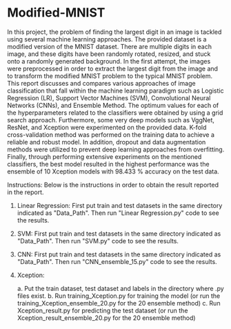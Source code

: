 # Modified-MNIST
In this project, the problem of finding the largest digit in an image is tackled using several machine learning approaches. The provided dataset is a modified version of the MNIST dataset. There are multiple digits in each image, and these digits have been randomly rotated, resized, and stuck onto a randomly generated background. In the first attempt, the images were preprocessed in order to extract the largest digit from the image and to transform the modified MNIST problem to the typical MNIST problem. This report discusses and compares various approaches of image classification that fall within the machine learning paradigm such as Logistic Regression (LR), Support Vector Machines (SVM), Convolutional Neural Networks (CNNs), and Ensemble Method. The optimum values for each of the hyperparameters related to the classifiers were obtained by using a grid search approach. Furthermore, some very deep models such as VggNet, ResNet, and Xception were experimented on the provided data. K-fold cross-validation method was performed on the training data to achieve a reliable and robust model. In addition, dropout and data augmentation methods were utilized to prevent deep learning approaches from overfitting. Finally, through performing extensive experiments on the mentioned classifiers, the best model resulted in the highest performance was the ensemble of 10 Xception models with 98.433 % accuracy on the test data.


Instructions:
Below is the instructions in order to obtain the result reported in the report. 

1. Linear Regression:
First put train and test datasets in the same directory indicated as "Data_Path". Then run "Linear Regression.py" code to see the results.

2. SVM:
First put train and test datasets in the same directory indicated as "Data_Path". Then run  "SVM.py" code to see the results.


3. CNN:
First put train and test datasets in the same directory indicated as "Data_Path". Then run "CNN_ensemble_15.py" code to see the results.


4. Xception:

	a. Put the train dataset, test dataset and labels in the directory where .py files exist.
	b. Run training_Xception.py for training the model (or run the training_Xception_ensemble_20.py for the 20 ensemble method)
	c. Run Xception_result.py for predicting the test dataset (or run the Xception_result_ensemble_20.py for the 20 ensemble method) 
